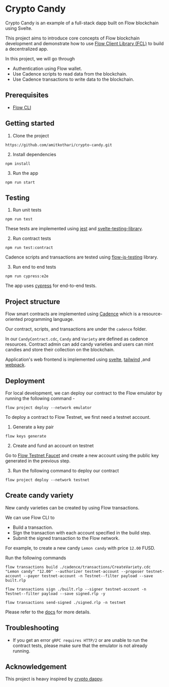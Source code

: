 # Crypto Candy

Crypto Candy is an example of a full-stack dapp built on Flow blockchain using Svelte.

This project aims to introduce core concepts of Flow blockchain development and demonstrate how to use [Flow Client Library (FCL)](https://github.com/onflow/fcl-js) to build a decentralized app.

In this project, we will go through

- Authentication using Flow wallet.
- Use Cadence scripts to read data from the blockchain.
- Use Cadence transactions to write data to the blockchain.

## Prerequisites

- [Flow CLI](https://docs.onflow.org/flow-cli/)

## Getting started

1. Clone the project

```
https://github.com/amitkothari/crypto-candy.git
```

2. Install dependencies

```
npm install
```

3. Run the app

```
npm run start
```

## Testing

1. Run unit tests

```
npm run test
```

These tests are implemented using [jest](https://github.com/facebook/jest) and [svelte-testing-library](https://github.com/testing-library/svelte-testing-library).

2. Run contract tests

```
npm run test:contract
```

Cadence scripts and transactions are tested using [flow-js-testing](https://github.com/onflow/flow-js-testing) library.

3. Run end to end tests

```
npm run cypress:e2e
```

The app uses [cypress](https://github.com/cypress-io/cypress) for end-to-end tests.

## Project structure

Flow smart contracts are implemented using [Cadence](https://docs.onflow.org/cadence/) which is a resource-oriented programming language.

Our contract, scripts, and transactions are under the `cadence` folder.

In our `CandyContract.cdc`, `Candy` and `Variety` are defined as cadence resources. Contract admin can add candy varieties and users can mint candies and store their collection on the blockchain.

Application's web frontend is implemented using [svelte](https://github.com/sveltejs/svelte), [tailwind](https://github.com/tailwindlabs/tailwindcss) ,and [webpack](https://github.com/webpack/webpack).

## Deployment

For local development, we can deploy our contract to the Flow emulator by running the following command -

```
flow project deploy --network emulator
```

To deploy a contract to Flow Testnet, we first need a testnet account.

1.  Generate a key pair

```
flow keys generate
```

2. Create and fund an account on testnet

Go to [Flow Testnet Faucet](https://testnet-faucet.onflow.org) and create a new account using the public key generated in the previous step.

3. Run the following command to deploy our contract

```
flow project deploy --network testnet
```

## Create candy variety

New candy varieties can be created by using Flow transactions.

We can use Flow CLI to

- Build a transaction.
- Sign the transaction with each account specified in the build step.
- Submit the signed transaction to the Flow network.

For example, to create a new candy `Lemon candy` with price `12.00` FUSD.

Run the following commands

```
flow transactions build ./cadence/transactions/CreateVariety.cdc "Lemon candy" "12.00" --authorizer testnet-account --proposer testnet-account --payer testnet-account -n Testnet--filter payload --save built.rlp
```

```
flow transactions sign ./built.rlp --signer testnet-account -n Testnet--filter payload --save signed.rlp -y
```

```
flow transactions send-signed ./signed.rlp -n testnet
```

Please refer to the [docs](https://docs.onflow.org/flow-cli/build-transactions/) for more details.

## Troubleshooting

- If you get an error `gRPC requires HTTP/2` or are unable to run the contract tests, please make sure that the emulator is not already running.

## Acknowledgement

This project is heavy inspired by [crypto dappy](https://github.com/bebner/crypto-dappy).
